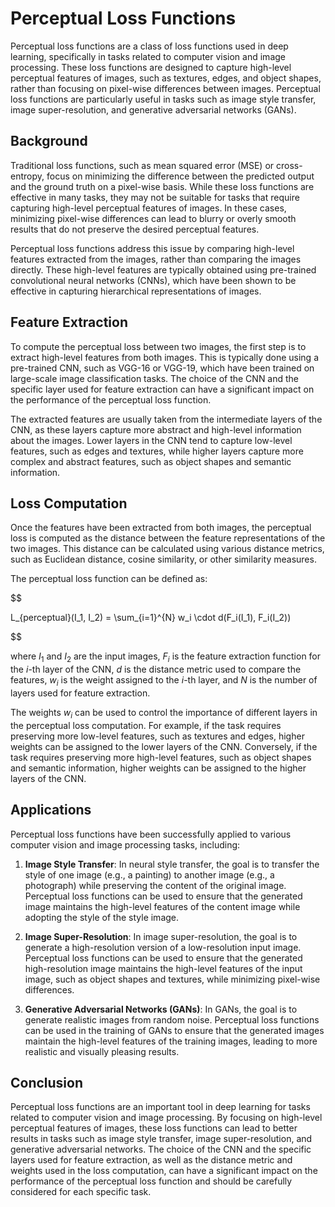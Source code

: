 # Perceptual Loss Functions

Perceptual loss functions are a class of loss functions used in deep learning, specifically in tasks related to computer vision and image processing. These loss functions are designed to capture high-level perceptual features of images, such as textures, edges, and object shapes, rather than focusing on pixel-wise differences between images. Perceptual loss functions are particularly useful in tasks such as image style transfer, image super-resolution, and generative adversarial networks (GANs).

## Background

Traditional loss functions, such as mean squared error (MSE) or cross-entropy, focus on minimizing the difference between the predicted output and the ground truth on a pixel-wise basis. While these loss functions are effective in many tasks, they may not be suitable for tasks that require capturing high-level perceptual features of images. In these cases, minimizing pixel-wise differences can lead to blurry or overly smooth results that do not preserve the desired perceptual features.

Perceptual loss functions address this issue by comparing high-level features extracted from the images, rather than comparing the images directly. These high-level features are typically obtained using pre-trained convolutional neural networks (CNNs), which have been shown to be effective in capturing hierarchical representations of images.

## Feature Extraction

To compute the perceptual loss between two images, the first step is to extract high-level features from both images. This is typically done using a pre-trained CNN, such as VGG-16 or VGG-19, which have been trained on large-scale image classification tasks. The choice of the CNN and the specific layer used for feature extraction can have a significant impact on the performance of the perceptual loss function.

The extracted features are usually taken from the intermediate layers of the CNN, as these layers capture more abstract and high-level information about the images. Lower layers in the CNN tend to capture low-level features, such as edges and textures, while higher layers capture more complex and abstract features, such as object shapes and semantic information.

## Loss Computation

Once the features have been extracted from both images, the perceptual loss is computed as the distance between the feature representations of the two images. This distance can be calculated using various distance metrics, such as Euclidean distance, cosine similarity, or other similarity measures.

The perceptual loss function can be defined as:


$$

L_{perceptual}(I_1, I_2) = \sum_{i=1}^{N} w_i \cdot d(F_i(I_1), F_i(I_2))

$$


where $I_1$ and $I_2$ are the input images, $F_i$ is the feature extraction function for the $i$-th layer of the CNN, $d$ is the distance metric used to compare the features, $w_i$ is the weight assigned to the $i$-th layer, and $N$ is the number of layers used for feature extraction.

The weights $w_i$ can be used to control the importance of different layers in the perceptual loss computation. For example, if the task requires preserving more low-level features, such as textures and edges, higher weights can be assigned to the lower layers of the CNN. Conversely, if the task requires preserving more high-level features, such as object shapes and semantic information, higher weights can be assigned to the higher layers of the CNN.

## Applications

Perceptual loss functions have been successfully applied to various computer vision and image processing tasks, including:

1. **Image Style Transfer**: In neural style transfer, the goal is to transfer the style of one image (e.g., a painting) to another image (e.g., a photograph) while preserving the content of the original image. Perceptual loss functions can be used to ensure that the generated image maintains the high-level features of the content image while adopting the style of the style image.

2. **Image Super-Resolution**: In image super-resolution, the goal is to generate a high-resolution version of a low-resolution input image. Perceptual loss functions can be used to ensure that the generated high-resolution image maintains the high-level features of the input image, such as object shapes and textures, while minimizing pixel-wise differences.

3. **Generative Adversarial Networks (GANs)**: In GANs, the goal is to generate realistic images from random noise. Perceptual loss functions can be used in the training of GANs to ensure that the generated images maintain the high-level features of the training images, leading to more realistic and visually pleasing results.

## Conclusion

Perceptual loss functions are an important tool in deep learning for tasks related to computer vision and image processing. By focusing on high-level perceptual features of images, these loss functions can lead to better results in tasks such as image style transfer, image super-resolution, and generative adversarial networks. The choice of the CNN and the specific layers used for feature extraction, as well as the distance metric and weights used in the loss computation, can have a significant impact on the performance of the perceptual loss function and should be carefully considered for each specific task.

